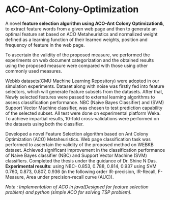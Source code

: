 # ACO-Ant-Colony-Optimization

A novel **feature selection algorithm using ACO-Ant Colony Optimization&**, to extract feature words from a given web page and then to generate an optimal feature set based on ACO Metaheuristics and normalized weight defined as a learning function of their learned weights, position and frequency of feature in the web page.

To ascertain the validity of the proposed measure, we performed the experiments on web document categorization and the obtained results using the proposed measure were compared with those using other commonly used measures.

Webkb datasets(CMU Machine Learning Repository) were adopted in our simulation experiments. Dataset along with noise was firstly fed into feature selectors, which will generate feature subsets from the datasets. After that, Newly selected features were passed to external learning algorithms to assess classification performance. NBC (Naive Bayes Classifier) and (SVM) Support Vector Machine classifier, was chosen to test prediction capability of the selected subset. All test were done on experimental platform Weka. To achieve impartial results, 10-fold cross-validations were performed on the datasets using both the classifier.

Developed a novel Feature Selection algorithm based on Ant Colony Optimization (ACO) Metaheuristics. Web page classification task was performed to ascertain the validity of the proposed method on WEBKB dataset. Achieved significant improvement in the classification performance of Naive Bayes classifier (NBC) and Support Vector Machine (SVM) classifiers. Completed the thesis under the guidance of Dr. Shine N Das.
**Experimental results**: using NBC- 0.853, 0.788, 0.814, 0.937 using SVM 0.760, 0.873, 0.807, 0.936 (in the following order IR-precision, IR-Recall, F-Measure, Area under precision-recall curve (AUC)).

*Note : Implementation of ACO in java(Designed for feature selection problem) and python (simple ACO for solving TSP problem).*

